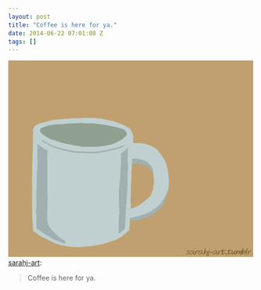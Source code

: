 ```yaml
---
layout: post
title: "Coffee is here for ya."
date: 2014-06-22 07:01:08 Z
tags: []
---
```

![](/media/2014/06/89532377252.gif)
[sarahj-art](http://sarahj-art.tumblr.com/post/89054956927/coffee-is-here-for-ya):

> Coffee is here for ya.
